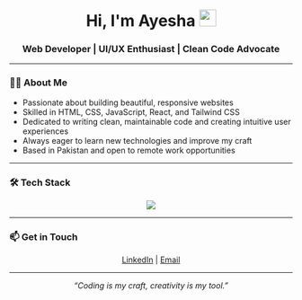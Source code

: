 <h1 align="center">
  Hi, I'm Ayesha
  <img src="https://media.giphy.com/media/hvRJCLFzcasrR4ia7z/giphy.gif" alt="waving hand" width="30" />
</h1>

<h3 align="center">Web Developer | UI/UX Enthusiast | Clean Code Advocate</h3>

---

### 👩‍💻 About Me

- Passionate about building beautiful, responsive websites  
- Skilled in HTML, CSS, JavaScript, React, and Tailwind CSS  
- Dedicated to writing clean, maintainable code and creating intuitive user experiences  
- Always eager to learn new technologies and improve my craft  
- Based in Pakistan and open to remote work opportunities  

---

### 🛠️ Tech Stack

<p align="center">
  <img src="https://skillicons.dev/icons?i=html,css,js,react,tailwind,git,github,vscode" />
</p>

---

### 📫 Get in Touch

<p align="center">
  <a href="https://www.linkedin.com/in/ayeshaowais0001122333/" target="_blank">LinkedIn</a> | 
  <a href="mailto:ayesha.dev@example.com">Email</a>
</p>

---

<p align="center"><i>“Coding is my craft, creativity is my tool.”</i></p>
